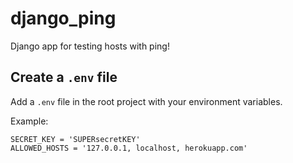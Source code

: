 # django_ping

Django app for testing hosts with ping!

## Create a ``.env`` file

Add a ``.env``  file in the root project with your environment variables.

Example:


	SECRET_KEY = 'SUPERsecretKEY'
	ALLOWED_HOSTS = '127.0.0.1, localhost, herokuapp.com'